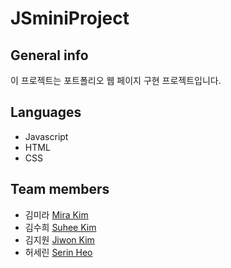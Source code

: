 # JSminiProject
## General info
이 프로젝트는 포트폴리오 웹 페이지 구현 프로젝트입니다.

## Languages 

- Javascript
- HTML
- CSS

## Team members

- 김미라  [Mira Kim](https://github.com/mirasoy)
- 김수희 [Suhee Kim](https://github.com/suhee-developer)
- 김지원 [Jiwon Kim](https://github.com/adndus)
- 허세린 [Serin Heo](https://github.com/serin9811)
